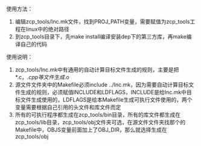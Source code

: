 使用方法：<br>
1. 编辑zcp_tools/Inc.mk文件，找到PROJ_PATH变量，需要赋值为zcp_tools工程在linux中的绝对路径<br>
2. 到zcp_tools目录下，先make install编译安装dep下的第三方库，再make编译自己的代码<br>

使用说明：<br>
1. zcp_tools/Inc.mk中有通用的自动计算目标文件生成的规则，主要是把*.c，*.cpp等文件生成*.o<br>
2. 源文件文件夹中的Makefile必须include ../Inc.mk，因为需要自动计算目标文件生成的规则，必须赋值INCLUDE和LDFLAGS，INCLUDE是给Inc.mk中目标文件生成使用的，LDFLAGS是给本Makefile生成可执行文件使用的，两个变量需要根据自己引用的头文件和库文件而定<br>
3. 所有的可执行程序都生成在zcp_tools/bin目录，所有的库文件都生成在zcp_tools/lib目录，zcp_tools/obj文件夹可选，在源文件文件夹找那个的Makefile中，OBJS变量前面加上了OBJ_DIR，那么就选择生成在zcp_tools/obj<br>
